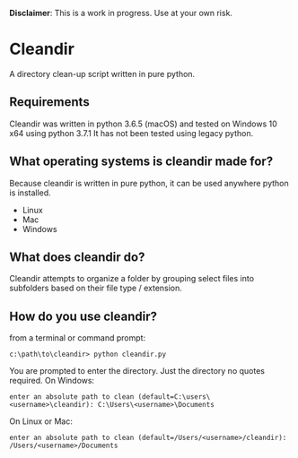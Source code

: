 **Disclaimer**: This is a work in progress. Use at your own risk.

# Cleandir

A directory clean-up script written in pure python.

## Requirements
Cleandir was written in python 3.6.5 (macOS) and tested on Windows 10 x64 using python 3.7.1
It has not been tested using legacy python.

## What operating systems is cleandir made for?
Because cleandir is written in pure python, it can be used anywhere python is installed. 
* Linux
* Mac
* Windows

## What does cleandir do?
Cleandir attempts to organize a folder by grouping select files
into subfolders based on their file type / extension.

## How do you use cleandir?
from a terminal or command prompt:

```angular2
c:\path\to\cleandir> python cleandir.py
```

You are prompted to enter the directory. Just the directory no quotes required.
On Windows:
```angular2
enter an absolute path to clean (default=C:\users\<username>\cleandir): C:\Users\<username>\Documents
```
On Linux or Mac:
```angular2
enter an absolute path to clean (default=/Users/<username>/cleandir): /Users/<username>/Documents
```
